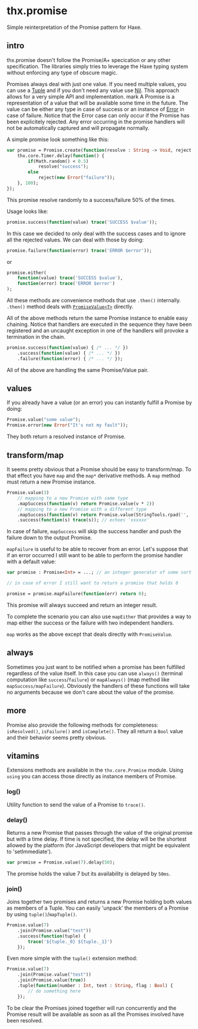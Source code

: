 # thx.promise

Simple reinterpretation of the Promise pattern for Haxe.

## intro

thx.promise doesn't follow the Promise/A+ specication or any other specification. The libraries simply tries to leverage the Haxe typing system without enforcing any type of obscure magic.

Promises always deal with just one value. If you need multiple values, you can use a [Tuple](https://github.com/fponticelli/thx.core/blob/master/src/thx/core/Tuple.hx) and if you don't need any value use [Nil](https://github.com/fponticelli/thx.core/blob/master/src/thx/core/Nil.hx). This approach allows for a very simple API and implementation.
mark
A Promise is a representation of a value that will be available some time in the future. The value can be either any type in case of success or an instance of [Error](https://github.com/fponticelli/thx.core/blob/master/src/thx/core/Error.hx) in case of failure. Notice that the Error case can only occur if the Promise has been explicitely rejected. Any error occurring in the promise handlers will not be automatically captured and will propagate normally.

A simple promise look something like this:

```haxe
var promise = Promise.create(function(resolve : String -> Void, reject : Error -> Void) {
    thx.core.Timer.delay(function() {
        if(Math.random() < 0.5)
            resolve("success");
        else
            reject(new Error("failure"));
    }, 100);
});
```

This promise resolve randomly to a success/failure 50% of the times.

Usage looks like:

```haxe
promise.success(function(value) trace('SUCCESS $value'));
```

In this case we decided to only deal with the success cases and to ignore all the rejected values. We can deal with those by doing:

```haxe
promise.failure(function(error) trace('ERROR $error'));
```

or

```haxe
promise.either(
    function(value) trace('SUCCESS $value'),
    function(error) trace('ERROR $error')
);
```

All these methods are convenience methods that use `.then()` internally. `.then()` method deals with [`PromiseValue<T>`](/src/thx/promise/PromiseValue.hx) directly.

All of the above methods return the same Promise instance to enable easy chaining. Notice that handlers are executed in the sequence they have been registered and an uncaught exception in one of the handlers will provoke a termination in the chain.

```haxe
promise.success(function(value) { /* ... */ })
    .success(function(value) { /* ... */ })
    .failure(function(error) { /* ... */ });
```

All of the above are handling the same Promise/Value pair.

## values

If you already have a value (or an error) you can instantly fulfill a Promise by doing:

```haxe
Promise.value("some value");
Promise.error(new Error("It's not my fault"));
```

They both return a resolved instance of Promise.

## transform/map

It seems pretty obvious that a Promise should be easy to transform/map. To that effect you have `map` and the `map*` derivative methods. A `map` method must return a new Promise instance.

```haxe
Promise.value(3)
    // mapping to a new Promise with same type
    .mapSuccess(function(v) return Promise.value(v * 2))
    // mapping to a new Promise with a different type
    .mapSuccess(function(v) return Promise.value(StringTools.rpad('', 'x', v)))
    .success(function(s) trace(s)); // echoes 'xxxxxx'
```

In case of failure, `mapSuccess` will skip the success handler and push the failure down to the output Promise.

`mapFailure` is useful to be able to recover from an error. Let's suppose that if an error occurred I still want to be able to perform the promise handler with a default value:

```haxe
var promise : Promise<Int> = ...; // an integer generator of some sort

// in case of error I still want to return a promise that holds 0

promise = promise.mapFailure(function(err) return 0);
```

This promise will always succeed and return an integer result.

To complete the scenario you can also use `mapEither` that provides a way to map either the success or the failure with two independent handlers.

`map` works as the above except that deals directly with `PromiseValue`.

## always

Sometimes you just want to be notified when a promise has been fulfilled regardless of the value itself. In this case you can use `always()` (terminal computation like `success`/`failure`) or `mapAlways()` (map method like `mapSuccess/mapFailure`). Obviously the handlers of these functions will take no arguments because we don't care about the value of the promise.

## more

Promise also provide the following methods for completeness: `isResolved()`, `isFailure()` and `isComplete()`. They all return a `Bool` value and their behavior seems pretty obvious.

## vitamins

Extensions methods are available in the `thx.core.Promise` module. Using `using` you can access those directly as instance members of Promise.

### log()

Utility function to send the value of a Promise to `trace()`.

### delay()

Returns a new Promise that passes through the value of the original promise but with a time delay. If time is not specified, the delay will be the shortest allowed by the platform (for JavaScript developers that might be equivalent to 'setImmediate').

```haxe
var promise = Promise.value(7).delay(50);
```

The promise holds the value 7 but its availability is delayed by `50ms`.

### join()

Joins together two promises and returns a new Promise holding both values as members of a Tuple. You can easily 'unpack' the members of a Promise<TupleX> by using `tuple()`/`mapTuple()`.

```haxe
Promise.value(7)
    .join(Promise.value("test"))
    .success(function(tuple) {
        trace('${tuple._0} ${tuple._1}')
    });
```

Even more simple with the `tuple()` extension method:

```haxe
Promise.value(7)
    .join(Promise.value("test"))
    .join(Promise.value(true))
    .tuple(function(number : Int, text : String, flag : Bool) {
        // do something here
    });
```

To be clear the Promises joined together will run concurrently and the Promise<TupleX> result will be available as soon as all the Promises involved have been resolved.






